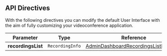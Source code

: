 ## API Directives
With the following directives you can modify the default User Interface with the aim of fully customizing your videoconference application.

<!-- start-dynamic-api-directives-content -->
| **Parameter** | **Type** | **Reference** | 
|:--------------------------------: | :-------: | :---------------------------------------------: |
| **recordingsList** | `RecordingInfo` | [AdminDashboardRecordingsListDirective](../directives/AdminDashboardRecordingsListDirective.html) |
<!-- end-dynamic-api-directives-content -->